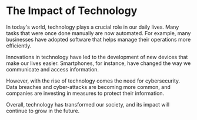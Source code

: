 # The Impact of Technology

In today's world, technology plays a crucial role in our daily lives. Many tasks that were once done manually are now automated. For example, many businesses have adopted software that helps manage their operations more efficiently. 

Innovations in technology have led to the development of new devices that make our lives easier. Smartphones, for instance, have changed the way we communicate and access information. 

However, with the rise of technology comes the need for cybersecurity. Data breaches and cyber-attacks are becoming more common, and companies are investing in measures to protect their information. 

Overall, technology has transformed our society, and its impact will continue to grow in the future.
